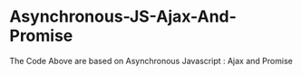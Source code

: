 # Asynchronous-JS-Ajax-And-Promise
The Code Above are based on Asynchronous Javascript : Ajax and Promise
